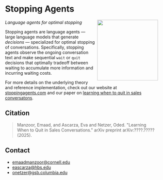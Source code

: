# Stopping Agents
<img src="https://stoppingagents.com/images/logo-transparent.png" height="200" align="right"/>

*Language agents for optimal stopping*

Stopping agents are language agents — large language models that
generate *decisions* — specialized for optimal stopping of conversations.
Specifically, stopping agents observe the ongoing conversation text and
make sequential `wait` or `quit` decisions that optimally tradeoff between waiting
to accumulate more information and incurring waiting costs.

For more details on the underlying theory and reference implementation, check out our website at [stoppingagents.com](https://stoppingagents.com/)
and our paper on [learning when to quit in sales conversatons](#).

## Citation

> Manzoor, Emaad, and Ascarza, Eva and Netzer, Oded. "Learning When to Quit in Sales Conversations." arXiv preprint arXiv:????.????? (2025).

## Contact

   * emaadmanzoor@cornell.edu
   * eascarza@hbs.edu
   * onetzer@gsb.columbia.edu
